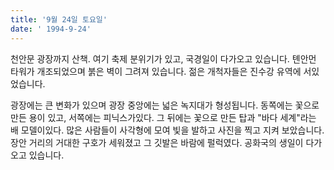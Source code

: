 ```yaml
---
title: '9월 24일 토요일'
date: ' 1994-9-24'
---
```

천안문 광장까지 산책. 여기 축제 분위기가 있고, 국경일이 다가오고 있습니다. 톈안먼 타워가 개조되었으며 붉은 벽이 그려져 있습니다. 젊은 개척자들은 진수강 유역에 서있었습니다.

광장에는 큰 변화가 있으며 광장 중앙에는 넓은 녹지대가 형성됩니다. 동쪽에는 꽃으로 만든 용이 있고, 서쪽에는 피닉스가있다. 그 뒤에는 꽃으로 만든 탑과 "바다 세계"라는 배 모델이있다. 많은 사람들이 사각형에 모여 빛을 발하고 사진을 찍고 지켜 보았습니다. 장안 거리의 거대한 구호가 세워졌고 그 깃발은 바람에 펄럭였다. 공화국의 생일이 다가오고 있습니다.

